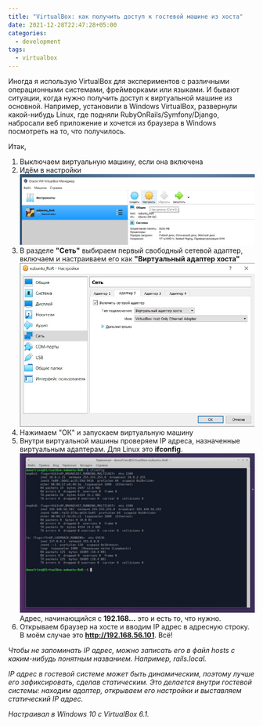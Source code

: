 ```yaml
---
title: "VirtualBox: как получить доступ к гостевой машине из хоста"
date: 2021-12-28T22:47:28+05:00
categories:
  - development
tags:
  - virtualbox
---
```

Иногда я использую VirtualBox для экспериментов с различными операционными системами, фреймворками или языками. И бывают
 ситуации, когда нужно получить доступ к виртуальной машине из основной. Например, установили в Windows VirtualBox,
 развернули какой-нибудь Linux, где подняли RubyOnRails/Symfony/Django, набросали веб приложение и хочется из
 браузера в Windows посмотреть на то, что получилось.

Итак,

1. Выключаем виртуальную машину, если она включена
2. Идём в настройки ![vm-settings](/assets/images/2021-12-28-access-from-host-to-guest-in-virtualbox/vm-settings.jpg)
3. В разделе **"Сеть"** выбираем первый свободный сетевой адаптер, включаем и настраиваем его как **"Виртуальный адаптер хоста"** ![vm-settings](/assets/images/2021-12-28-access-from-host-to-guest-in-virtualbox/virtual-host-adapter.jpg)
4. Нажимаем "ОК" и запускаем виртуальную машину
5. Внутри виртуальной машины проверяем IP адреса, назначенные виртуальным адаптерам. Для Linux это **ifconfig**. ![vm-settings](/assets/images/2021-12-28-access-from-host-to-guest-in-virtualbox/ifconfig.jpg) Адрес, начинающийся с **192.168...** это и есть то, что нужно.
6. Открываем браузер на хосте и вводим IP адрес в адресную строку. В моём случае это **http://192.168.56.101**. Всё!

_Чтобы не запоминать IP адрес, можно записать его в файл hosts с каким-нибудь понятным названием. Например, rails.local._

_IP адрес в гостевой системе может быть динамическим, поэтому лучше его зафиксировать, сделав статическим. Это делается внутри гостевой системы: находим адаптер, открываем его настройки и выставляем статический IP адрес._

_Настраивал в Windows 10 с VirtualBox 6.1._